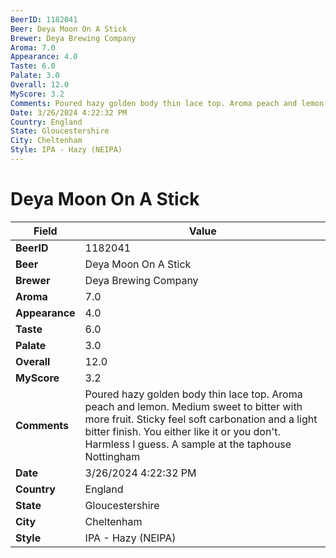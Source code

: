 ```yaml
---
BeerID: 1182041
Beer: Deya Moon On A Stick
Brewer: Deya Brewing Company
Aroma: 7.0
Appearance: 4.0
Taste: 6.0
Palate: 3.0
Overall: 12.0
MyScore: 3.2
Comments: Poured hazy golden body thin lace top. Aroma peach and lemon. Medium sweet to bitter with more fruit. Sticky feel soft carbonation and a light bitter finish. You either like it or you don't. Harmless I guess. A sample at the taphouse Nottingham
Date: 3/26/2024 4:22:32 PM
Country: England
State: Gloucestershire
City: Cheltenham
Style: IPA - Hazy (NEIPA)
---
```


# Deya Moon On A Stick

| Field         | Value |
|---------------|-------|
| **BeerID** | 1182041 |
| **Beer** | Deya Moon On A Stick |
| **Brewer** | Deya Brewing Company |
| **Aroma** | 7.0 |
| **Appearance** | 4.0 |
| **Taste** | 6.0 |
| **Palate** | 3.0 |
| **Overall** | 12.0 |
| **MyScore** | 3.2 |
| **Comments** | Poured hazy golden body thin lace top. Aroma peach and lemon. Medium sweet to bitter with more fruit. Sticky feel soft carbonation and a light bitter finish. You either like it or you don't. Harmless I guess. A sample at the taphouse Nottingham  |
| **Date** | 3/26/2024 4:22:32 PM |
| **Country** | England |
| **State** | Gloucestershire |
| **City** | Cheltenham |
| **Style** | IPA - Hazy (NEIPA) |

